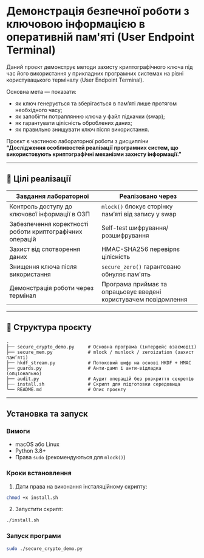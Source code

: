 # Демонстрація безпечної роботи з ключовою інформацією в оперативній пам'яті (User Endpoint Terminal)

Даний проєкт демонструє методи захисту криптографічного ключа під час його використання у прикладних програмних системах на рівні користувацького терміналу (User Endpoint Terminal).

Основна мета — показати:
- як ключ генерується та зберігається в пам’яті лише протягом необхідного часу;
- як запобігти потраплянню ключа у файл підкачки (swap);
- як гарантувати цілісність оброблених даних;
- як правильно знищувати ключ після використання.

Проєкт є частиною лабораторної роботи з дисципліни  
**“Дослідження особливостей реалізації програмних систем, що використовують криптографічні механізми захисту інформації.”**

---

## 🎯 Цілі реалізації

| Завдання лабораторної | Реалізовано через |
|---|---|
| Контроль доступу до ключової інформації в ОЗП | `mlock()` блокує сторінку пам’яті від запису у swap |
| Забезпечення коректності роботи криптографічних операцій | Self-test шифрування/розшифрування |
| Захист від спотворення даних | HMAC-SHA256 перевіряє цілісність |
| Знищення ключа після використання | `secure_zero()` гарантовано обнуляє пам'ять |
| Демонстрація роботи через термінал | Програма приймає та опрацьовує введені користувачем повідомлення |

---

## 📂 Структура проєкту

```
.
├── secure_crypto_demo.py     # Основна програма (інтерфейс взаємодії)
├── secure_mem.py             # mlock / munlock / zeroization (захист пам’яті)
├── hkdf_stream.py            # Потоковий шифр на основі HKDF + HMAC
├── guards.py                 # Анти-дамп і анти-відладка (опціонально)
├── audit.py                  # Аудит операцій без розкриття секретів
├── install.sh                # Скрипт для підготовки середовища
└── README.md                 # Опис проєкту
```

---

## Установка та запуск

### Вимоги
- macOS або Linux  
- Python 3.8+  
- Права `sudo` (рекомендуються для `mlock()`)

### Кроки встановлення
1. Дати права на виконання інсталяційному скрипту:
```bash
chmod +x install.sh
```
2. Запустити скрипт:
```bash
./install.sh
```

### Запуск програми
```bash
sudo ./secure_crypto_demo.py
```